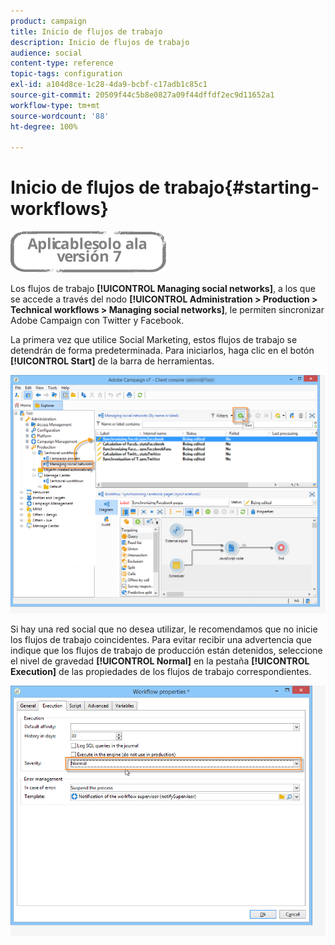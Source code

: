 ```yaml
---
product: campaign
title: Inicio de flujos de trabajo
description: Inicio de flujos de trabajo
audience: social
content-type: reference
topic-tags: configuration
exl-id: a104d8ce-1c28-4da9-bcbf-c17adb1c85c1
source-git-commit: 20509f44c5b8e0827a09f44dffdf2ec9d11652a1
workflow-type: tm+mt
source-wordcount: '88'
ht-degree: 100%

---
```


# Inicio de flujos de trabajo{#starting-workflows}

![](../../assets/v7-only.svg)

Los flujos de trabajo **[!UICONTROL Managing social networks]**, a los que se accede a través del nodo **[!UICONTROL Administration > Production > Technical workflows > Managing social networks]**, le permiten sincronizar Adobe Campaign con Twitter y Facebook.

La primera vez que utilice Social Marketing, estos flujos de trabajo se detendrán de forma predeterminada. Para iniciarlos, haga clic en el botón **[!UICONTROL Start]** de la barra de herramientas.

![](assets/social_start_workflows.png)

Si hay una red social que no desea utilizar, le recomendamos que no inicie los flujos de trabajo coincidentes. Para evitar recibir una advertencia que indique que los flujos de trabajo de producción están detenidos, seleccione el nivel de gravedad **[!UICONTROL Normal]** en la pestaña **[!UICONTROL Execution]** de las propiedades de los flujos de trabajo correspondientes.

![](assets/social_start_workflows2.png)
